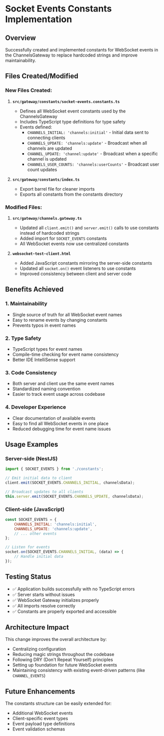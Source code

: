 # Socket Events Constants Implementation

## Overview
Successfully created and implemented constants for WebSocket events in the ChannelsGateway to replace hardcoded strings and improve maintainability.

## Files Created/Modified

### New Files Created:
1. **`src/gateway/constants/socket-events.constants.ts`**
   - Defines all WebSocket event constants used by the ChannelsGateway
   - Includes TypeScript type definitions for type safety
   - Events defined:
     - `CHANNELS_INITIAL: 'channels:initial'` - Initial data sent to connecting clients
     - `CHANNELS_UPDATE: 'channels:update'` - Broadcast when all channels are updated
     - `CHANNEL_UPDATE: 'channel:update'` - Broadcast when a specific channel is updated
     - `CHANNELS_USER_COUNTS: 'channels:userCounts'` - Broadcast user count updates

2. **`src/gateway/constants/index.ts`**
   - Export barrel file for cleaner imports
   - Exports all constants from the constants directory

### Modified Files:
1. **`src/gateway/channels.gateway.ts`**
   - Updated all `client.emit()` and `server.emit()` calls to use constants instead of hardcoded strings
   - Added import for `SOCKET_EVENTS` constants
   - All WebSocket events now use centralized constants

2. **`websocket-test-client.html`**
   - Added JavaScript constants mirroring the server-side constants
   - Updated all `socket.on()` event listeners to use constants
   - Improved consistency between client and server code

## Benefits Achieved

### 1. **Maintainability**
- Single source of truth for all WebSocket event names
- Easy to rename events by changing constants
- Prevents typos in event names

### 2. **Type Safety**
- TypeScript types for event names
- Compile-time checking for event name consistency
- Better IDE IntelliSense support

### 3. **Code Consistency**
- Both server and client use the same event names
- Standardized naming convention
- Easier to track event usage across codebase

### 4. **Developer Experience**
- Clear documentation of available events
- Easy to find all WebSocket events in one place
- Reduced debugging time for event name issues

## Usage Examples

### Server-side (NestJS)
```typescript
import { SOCKET_EVENTS } from './constants';

// Emit initial data to client
client.emit(SOCKET_EVENTS.CHANNELS_INITIAL, channelsData);

// Broadcast updates to all clients
this.server.emit(SOCKET_EVENTS.CHANNELS_UPDATE, channelsData);
```

### Client-side (JavaScript)
```javascript
const SOCKET_EVENTS = {
    CHANNELS_INITIAL: 'channels:initial',
    CHANNELS_UPDATE: 'channels:update',
    // ... other events
};

// Listen for events
socket.on(SOCKET_EVENTS.CHANNELS_INITIAL, (data) => {
    // Handle initial data
});
```

## Testing Status
- ✅ Application builds successfully with no TypeScript errors
- ✅ Server starts without issues
- ✅ WebSocket Gateway initializes properly
- ✅ All imports resolve correctly
- ✅ Constants are properly exported and accessible

## Architecture Impact
This change improves the overall architecture by:
- Centralizing configuration
- Reducing magic strings throughout the codebase
- Following DRY (Don't Repeat Yourself) principles
- Setting up foundation for future WebSocket events
- Maintaining consistency with existing event-driven patterns (like `CHANNEL_EVENTS`)

## Future Enhancements
The constants structure can be easily extended for:
- Additional WebSocket events
- Client-specific event types
- Event payload type definitions
- Event validation schemas
